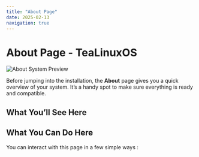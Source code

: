 ```yaml
---
title: "About Page"
date: 2025-02-13
navigation: true
---
```


# About Page - TeaLinuxOS

<img src="/image/About system.png" alt="About System Preview" class="mb-4" />

Before jumping into the installation, the **About** page gives you a quick overview of your system. It’s a handy spot to make sure everything is ready and compatible.

## What You’ll See Here

<div>
<Proseol :items='["System Information : Details about your hardware, like CPU, RAM, and storage","Disk Partition Type: Either GPT or MBR.","Firmware Mode: UEFI or legacy BIOS.","Disks and Partitions: See all connected disks and their current partition layout.","Graphics Card (GPU): Your system’s graphic card details.","OS Architecture: Whether you’re running 32-bit or 64-bit.","Desktop Environment: Like COSMIC, KDE, etc.","Window Server: X11 or Wayland — whichever is being used."]' />
</div>

## What You Can Do Here

You can interact with this page in a few simple ways :

<div>
<Proseol :items='["Select a Disk : Choose which disk you’d like to preview.", "View Partition Details: Click on a partition to see more info about it, like size and type."]' />
</div>
<br/>
<div>
<Alert type="warning" title="Note" message="Some devices use different firmware setups. Double-check your boot mode (UEFI/BIOS) and partition type (GPT/MBR) before continuing the installation process."/>
</div>

<NavLink
      prev-title="Create the bootable media"
      prev-description=""
      prev-href="/documentation/welcome-to-tealinuxos/what's-new"
      next-title="Setup Localization"
      next-description=""
      next-href="/documentation/setup-localization"
    />
